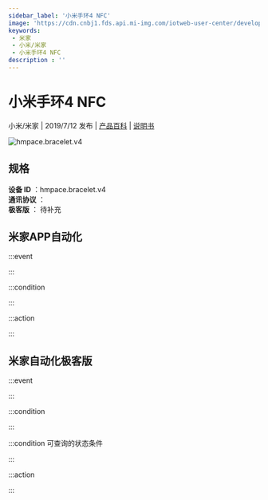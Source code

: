 ```yaml
---
sidebar_label: '小米手环4 NFC'
image: 'https://cdn.cnbj1.fds.api.mi-img.com/iotweb-user-center/developer_1678870890735Fap4F1ge.png?GalaxyAccessKeyId=AKVGLQWBOVIRQ3XLEW&Expires=9223372036854775807&Signature=+tWsekAwmnwDn9CRk+4+9Q1ltlQ='
keywords: 
 - 米家
 - 小米/米家
 - 小米手环4 NFC
description : ''
---
```

# 小米手环4 NFC

小米/米家 | 2019/7/12 发布 | [产品百科](https://home.mi.com/webapp/content/baike/product/index.html?model=hmpace.bracelet.v4/) | [说明书](https://home.mi.com/views/introduction.html?model=hmpace.bracelet.v4&region=cn)

![hmpace.bracelet.v4](https://cdn.cnbj1.fds.api.mi-img.com/iotweb-user-center/developer_1678870890735Fap4F1ge.png?GalaxyAccessKeyId=AKVGLQWBOVIRQ3XLEW&Expires=9223372036854775807&Signature=+tWsekAwmnwDn9CRk+4+9Q1ltlQ=)

## 规格  
> 
**设备 ID** ：hmpace.bracelet.v4  
**通讯协议** ：  
**极客版**  ： 待补充 


## 米家APP自动化  

:::event  

:::

:::condition  

:::

:::action   

:::

## 米家自动化极客版  

:::event  

:::

:::condition  

:::

:::condition 可查询的状态条件  

:::

:::action  

:::

        

